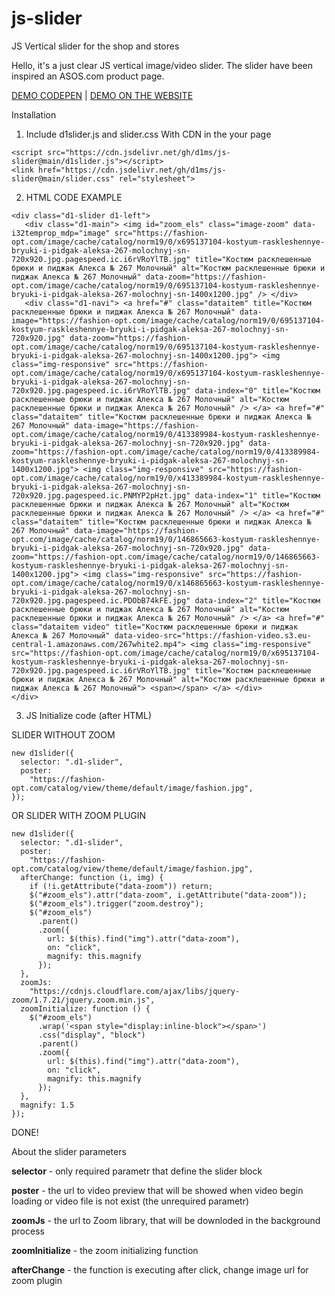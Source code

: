 # js-slider
JS Vertical slider for the shop and stores

Hello, it's a just clear JS vertical image/video slider. The slider have been inspired an ASOS.com product page.


<a href="https://codepen.io/d1ms/pen/GRyWLaY" target="_blank">DEMO CODEPEN</a> |
<a href="https://fashion-opt.com/zhenskaya-odezhda/kostyumy/kostjumi-s-brjukami/kostyum-raskleshennye-bryuki-i-pidgak-aleksa-267-molochnyj.html" target="_blank">DEMO ON THE WEBSITE</a>


Installation

1. Include d1slider.js and slider.css With CDN in the your page

```
<script src="https://cdn.jsdelivr.net/gh/d1ms/js-slider@main/d1slider.js"></script>
<link href="https://cdn.jsdelivr.net/gh/d1ms/js-slider@main/slider.css" rel="stylesheet">

```
2. HTML CODE EXAMPLE
```
<div class="d1-slider d1-left">
   <div class="d1-main"> <img id="zoom_els" class="image-zoom" data-i32temprop_mdp="image" src="https://fashion-opt.com/image/cache/catalog/norm19/0/x695137104-kostyum-raskleshennye-bryuki-i-pidgak-aleksa-267-molochnyj-sn-720x920.jpg.pagespeed.ic.i6rVRoYlTB.jpg" title="Костюм расклешенные брюки и пиджак Алекса № 267 Молочный" alt="Костюм расклешенные брюки и пиджак Алекса № 267 Молочный" data-zoom="https://fashion-opt.com/image/cache/catalog/norm19/0/695137104-kostyum-raskleshennye-bryuki-i-pidgak-aleksa-267-molochnyj-sn-1400x1200.jpg" /> </div>
   <div class="d1-navi"> <a href="#" class="dataitem" title="Костюм расклешенные брюки и пиджак Алекса № 267 Молочный" data-image="https://fashion-opt.com/image/cache/catalog/norm19/0/695137104-kostyum-raskleshennye-bryuki-i-pidgak-aleksa-267-molochnyj-sn-720x920.jpg" data-zoom="https://fashion-opt.com/image/cache/catalog/norm19/0/695137104-kostyum-raskleshennye-bryuki-i-pidgak-aleksa-267-molochnyj-sn-1400x1200.jpg"> <img class="img-responsive" src="https://fashion-opt.com/image/cache/catalog/norm19/0/x695137104-kostyum-raskleshennye-bryuki-i-pidgak-aleksa-267-molochnyj-sn-720x920.jpg.pagespeed.ic.i6rVRoYlTB.jpg" data-index="0" title="Костюм расклешенные брюки и пиджак Алекса № 267 Молочный" alt="Костюм расклешенные брюки и пиджак Алекса № 267 Молочный" /> </a> <a href="#" class="dataitem" title="Костюм расклешенные брюки и пиджак Алекса № 267 Молочный" data-image="https://fashion-opt.com/image/cache/catalog/norm19/0/413389984-kostyum-raskleshennye-bryuki-i-pidgak-aleksa-267-molochnyj-sn-720x920.jpg" data-zoom="https://fashion-opt.com/image/cache/catalog/norm19/0/413389984-kostyum-raskleshennye-bryuki-i-pidgak-aleksa-267-molochnyj-sn-1400x1200.jpg"> <img class="img-responsive" src="https://fashion-opt.com/image/cache/catalog/norm19/0/x413389984-kostyum-raskleshennye-bryuki-i-pidgak-aleksa-267-molochnyj-sn-720x920.jpg.pagespeed.ic.PNMYP2pHzt.jpg" data-index="1" title="Костюм расклешенные брюки и пиджак Алекса № 267 Молочный" alt="Костюм расклешенные брюки и пиджак Алекса № 267 Молочный" /> </a> <a href="#" class="dataitem" title="Костюм расклешенные брюки и пиджак Алекса № 267 Молочный" data-image="https://fashion-opt.com/image/cache/catalog/norm19/0/146865663-kostyum-raskleshennye-bryuki-i-pidgak-aleksa-267-molochnyj-sn-720x920.jpg" data-zoom="https://fashion-opt.com/image/cache/catalog/norm19/0/146865663-kostyum-raskleshennye-bryuki-i-pidgak-aleksa-267-molochnyj-sn-1400x1200.jpg"> <img class="img-responsive" src="https://fashion-opt.com/image/cache/catalog/norm19/0/x146865663-kostyum-raskleshennye-bryuki-i-pidgak-aleksa-267-molochnyj-sn-720x920.jpg.pagespeed.ic.PDObB74kFE.jpg" data-index="2" title="Костюм расклешенные брюки и пиджак Алекса № 267 Молочный" alt="Костюм расклешенные брюки и пиджак Алекса № 267 Молочный" /> </a> <a href="#" class="dataitem video" title="Костюм расклешенные брюки и пиджак Алекса № 267 Молочный" data-video-src="https://fashion-video.s3.eu-central-1.amazonaws.com/267white2.mp4"> <img class="img-responsive" src="https://fashion-opt.com/image/cache/catalog/norm19/0/x695137104-kostyum-raskleshennye-bryuki-i-pidgak-aleksa-267-molochnyj-sn-720x920.jpg.pagespeed.ic.i6rVRoYlTB.jpg" title="Костюм расклешенные брюки и пиджак Алекса № 267 Молочный" alt="Костюм расклешенные брюки и пиджак Алекса № 267 Молочный"> <span></span> </a> </div>
</div>
```
3. JS Initialize code (after HTML)


SLIDER WITHOUT ZOOM

```
new d1slider({
  selector: ".d1-slider",
  poster:
    "https://fashion-opt.com/catalog/view/theme/default/image/fashion.jpg",
});
```

OR SLIDER WITH ZOOM PLUGIN

```
new d1slider({
  selector: ".d1-slider",
  poster:
    "https://fashion-opt.com/catalog/view/theme/default/image/fashion.jpg",
  afterChange: function (i, img) {
    if (!i.getAttribute("data-zoom")) return;
    $("#zoom_els").attr("data-zoom", i.getAttribute("data-zoom"));
    $("#zoom_els").trigger("zoom.destroy");
    $("#zoom_els")
      .parent()
      .zoom({
        url: $(this).find("img").attr("data-zoom"),
        on: "click",
        magnify: this.magnify
      });
  },
  zoomJs:
    "https://cdnjs.cloudflare.com/ajax/libs/jquery-zoom/1.7.21/jquery.zoom.min.js",
  zoomInitialize: function () {
    $("#zoom_els")
      .wrap('<span style="display:inline-block"></span>')
      .css("display", "block")
      .parent()
      .zoom({
        url: $(this).find("img").attr("data-zoom"),
        on: "click",
        magnify: this.magnify
      });
  },
  magnify: 1.5
});
```
DONE!

About the slider parameters

<b>selector</b> - only required parametr that define the slider block

<b>poster</b> - the url to video preview that will be showed when video begin loading or video file is not exist (the unrequired parametr)

<b>zoomJs</b> - the url to Zoom library, that will be downloded in the background process

<b>zoomInitialize</b> - the zoom initializing function

<b>afterChange</b> - the function is executing after click, change image url for zoom plugin
